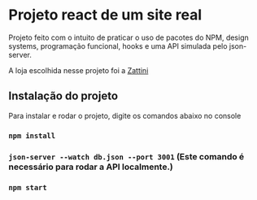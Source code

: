 # Projeto react de um site real
Projeto feito com o intuito de praticar o uso de pacotes do NPM, design systems, programação funcional, hooks e uma API simulada pelo json-server.

A loja escolhida nesse projeto foi a [Zattini](https://www.zattini.com.br/)

## Instalação do projeto
Para instalar e rodar o projeto, digite os comandos abaixo no console

### `npm install`

### `json-server --watch db.json --port 3001` (Este comando é necessário para rodar a API localmente.)

### `npm start`